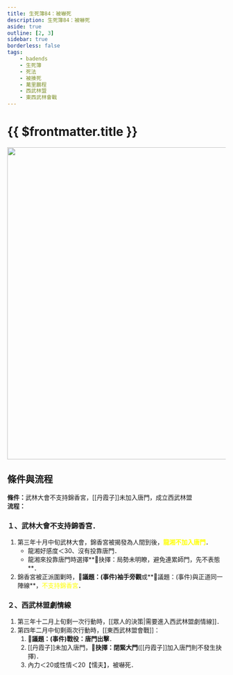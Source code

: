```yaml
---
title: 生死簿84：被嚇死
description: 生死簿84：被嚇死
aside: true
outline: [2, 3]
sidebar: true
borderless: false
tags:
    - badends
    - 生死簿
    - 死法
    - 被揍死
    - 萬里鵬程
    - 西武林盟
    - 東西武林會戰
---
```


# {{ $frontmatter.title }}

<img width="720" src="/images/badends/badend84.png">

## 條件與流程

<b>條件：</b>武林大會不支持錦香宮，[[丹霞子]]未加入唐門，成立西武林盟<br>
<b>流程：</b><br>

### １、武林大會不支持錦香宮．
1. 第三年十月中旬武林大會，錦香宮被揭發為人間到後，<span style='color: Yellow;'>**龍湘不加入唐門**</span>．
   + <Girl8Icon>龍湘</Girl8Icon>好感度＜30、沒有投靠唐門．
   + <Girl8Icon>龍湘</Girl8Icon>來投靠唐門時選擇**📖抉擇：局勢未明瞭，避免連累師門，先不表態**．
2. 錦香宮被正派圍剿時，**📜議題：(事件)袖手旁觀**或**📜議題：(事件)與正道同一陣線**，<span style='color: Yellow;'>不支持錦香宮</span>．

### ２、西武林盟劇情線
1. 第三年十二月上旬剩一次行動時，[[眾人的決策|需要進入西武林盟劇情線]]．
2. 第四年二月中旬剩兩次行動時，[[東西武林盟會戰]]：
   1. **📜議題：(事件)戰役：唐門出擊**．
   2. [[丹霞子]]未加入唐門，**📖抉擇：閉緊大門**([[丹霞子]]加入唐門則不發生抉擇)．
   3. 內力＜20或性情＜20【懦夫】，被嚇死．
